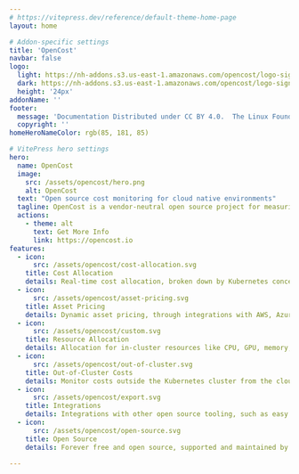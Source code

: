 ```yaml
---
# https://vitepress.dev/reference/default-theme-home-page
layout: home

# Addon-specific settings
title: 'OpenCost'
navbar: false
logo:
  light: https://nh-addons.s3.us-east-1.amazonaws.com/opencost/logo-signature-light.png
  dark: https://nh-addons.s3.us-east-1.amazonaws.com/opencost/logo-signature-dark.png
  height: '24px'
addonName: ''
footer:
  message: 'Documentation Distributed under CC BY 4.0.  The Linux Foundation® (TLF) has registered trademarks and uses trademarks. For a list of TLF trademarks, see: Trademark Usage.'
  copyright: ''
homeHeroNameColor: rgb(85, 181, 85)

# VitePress hero settings
hero:
  name: OpenCost
  image:
    src: /assets/opencost/hero.png
    alt: OpenCost
  text: "Open source cost monitoring for cloud native environments"
  tagline: OpenCost is a vendor-neutral open source project for measuring and allocating cloud infrastructure and container costs in real time. Built by Kubernetes experts and supported by Kubernetes practitioners, OpenCost shines a light into the black box of Kubernetes spend.
  actions:
    - theme: alt
      text: Get More Info
      link: https://opencost.io
features:
  - icon: 
      src: /assets/opencost/cost-allocation.svg
    title: Cost Allocation
    details: Real-time cost allocation, broken down by Kubernetes concepts to the container level
  - icon: 
      src: /assets/opencost/asset-pricing.svg
    title: Asset Pricing
    details: Dynamic asset pricing, through integrations with AWS, Azure, and GCP billing APIs as well as support for on-prem Kubernetes clusters using custom pricing
  - icon: 
      src: /assets/opencost/custom.svg
    title: Resource Allocation
    details: Allocation for in-cluster resources like CPU, GPU, memory, load balancers and persistent volumes
  - icon: 
      src: /assets/opencost/out-of-cluster.svg
    title: Out-of-Cluster Costs
    details: Monitor costs outside the Kubernetes cluster from the cloud provider, resource like object storage, databases and other managed services
  - icon: 
      src: /assets/opencost/export.svg
    title: Integrations
    details: Integrations with other open source tooling, such as easy pricing data exports to Prometheus
  - icon: 
      src: /assets/opencost/open-source.svg
    title: Open Source
    details: Forever free and open source, supported and maintained by experts

---
```


<style module>
</style>

